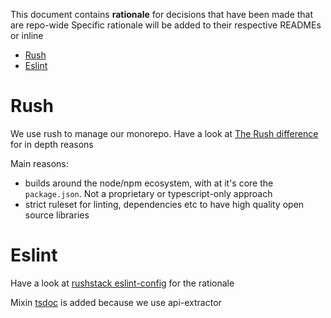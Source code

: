 This document contains **rationale** for decisions that have been made that are
repo-wide Specific rationale will be added to their respective READMEs or inline

- [Rush](#rush)
- [Eslint](#eslint)

# Rush

We use rush to manage our monorepo. Have a look at
[The Rush difference](https://rushjs.io/) for in depth reasons

Main reasons:

- builds around the node/npm ecosystem, with at it's core the `package.json`.
  Not a proprietary or typescript-only approach
- strict ruleset for linting, dependencies etc to have high quality open source
  libraries

# Eslint

Have a look at
[rushstack eslint-config](https://github.com/microsoft/rushstack/tree/main/eslint/eslint-config)
for the rationale

Mixin [tsdoc](@rushstack/eslint-config/mixins/tsdoc) is added because we use
api-extractor
